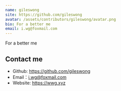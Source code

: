 ```yaml
---
name: gileswong
site: https://github.com/gileswong
avatar: /assets/contributors/gileswong/avatar.png
bio: For a better me
email: i.wg@foxmail.com
---
```


For a better me

## Contact me

- Github: <https://github.com/gileswong>
- Email：<i.wg@foxmail.com>
- Website: <https://wwg.xyz>
